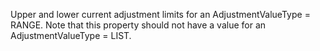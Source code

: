 Upper and lower current adjustment limits for an AdjustmentValueType = RANGE. Note that this property should not have a value for an  AdjustmentValueType = LIST.